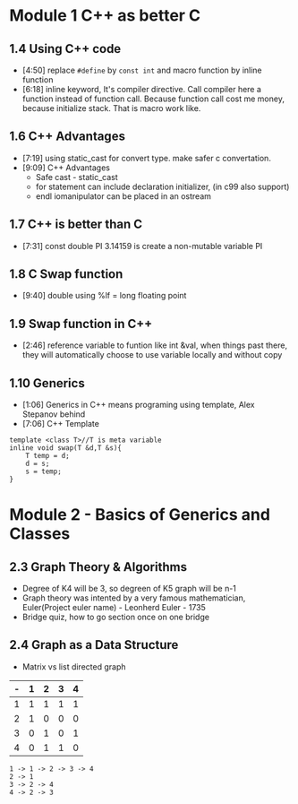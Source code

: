 # Module 1 C++ as better C

## 1.4 Using C++ code
- [4:50] replace `#define` by `const int` and macro function by inline function
- [6:18] inline keyword, It's compiler directive. Call compiler here a function instead of function call. Because function call cost me money, because initialize stack. That is macro work like.

## 1.6 C++ Advantages
- [7:19] using static_cast<type> for convert type. make safer c convertation.
- [9:09] C++ Advantages
   + Safe cast - static_cast<type>
   + for statement can include declaration initializer, (in c99 also support)
   + endl iomanipulator can be placed in an ostream

## 1.7 C++ is better than C
- [7:31] const double PI 3.14159 is create a non-mutable variable PI
## 1.8 C Swap function
- [9:40] double using %lf = long floating point 
## 1.9 Swap function in C++
- [2:46] reference variable to funtion like int &val, when things past there, they will automatically choose to use variable locally
and without copy
## 1.10 Generics
- [1:06] Generics in C++ means programing using template, Alex  Stepanov behind 
- [7:06] C++ Template
```
template <class T>//T is meta variable
inline void swap(T &d,T &s){
    T temp = d;
    d = s;
    s = temp;
}
```

# Module 2 - Basics of Generics and Classes
## 2.3 Graph Theory & Algorithms
- Degree of K4 will be 3, so degreen of K5 graph will be n-1
- Graph theory was intented by a very famous mathematician, Euler(Project euler name) - Leonherd Euler - 1735
- Bridge quiz, how to go section once on one bridge
## 2.4 Graph as a Data Structure 
- Matrix vs list directed graph

|-| 1 | 2 | 3 | 4 |
|---|---|---|---|---|
| 1 | 1 | 1 | 1 | 1 |
|2|1|0|0|0|
|3|0|1|0|1|
|4|0|1|1|0|

```
1 -> 1 -> 2 -> 3 -> 4
2 -> 1
3 -> 2 -> 4
4 -> 2 -> 3
```
